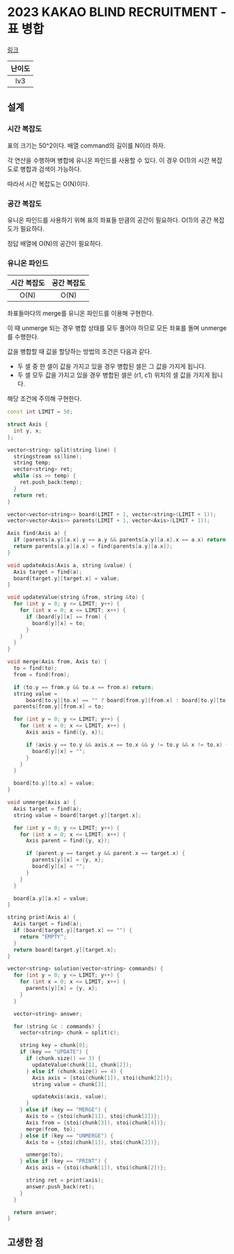 # 2023 KAKAO BLIND RECRUITMENT - 표 병합

[링크](https://school.programmers.co.kr/learn/courses/30/lessons/150366)

| 난이도 |
| :----: |
|  lv3   |

## 설계

### 시간 복잡도

표의 크기는 50^2이다. 배열 command의 길이를 N이라 하자.

각 연산을 수행하며 병합에 유니온 파인드를 사용할 수 있다. 이 경우 O(1)의 시간 복잡도로 병합과 검색이 가능하다.

따라서 시간 복잡도는 O(N)이다.

### 공간 복잡도

유니온 파인드를 사용하기 위해 표의 좌표들 만큼의 공간이 필요하다. O(1)의 공간 복잡도가 필요하다.

정답 배열에 O(N)의 공간이 필요하다.

### 유니온 파인드

| 시간 복잡도 | 공간 복잡도 |
| :---------: | :---------: |
|    O(N)     |    O(N)     |

좌표들마다의 merge를 유니온 파인드를 이용해 구현한다.

이 때 unmerge 되는 경우 병합 상태를 모두 풀어야 하므로 모든 좌표를 돌며 unmerge를 수행한다.

값을 병합할 때 값을 할당하는 방법의 조건은 다음과 같다.

- 두 셀 중 한 셀이 값을 가지고 있을 경우 병합된 셀은 그 값을 가지게 됩니다.
- 두 셀 모두 값을 가지고 있을 경우 병합된 셀은 (r1, c1) 위치의 셀 값을 가지게 됩니다.

해당 조건에 주의해 구현한다.

```cpp
const int LIMIT = 50;

struct Axis {
  int y, x;
};

vector<string> split(string line) {
  stringstream ss(line);
  string temp;
  vector<string> ret;
  while (ss >> temp) {
    ret.push_back(temp);
  }
  return ret;
}

vector<vector<string>> board(LIMIT + 1, vector<string>(LIMIT + 1));
vector<vector<Axis>> parents(LIMIT + 1, vector<Axis>(LIMIT + 1));

Axis find(Axis a) {
  if (parents[a.y][a.x].y == a.y && parents[a.y][a.x].x == a.x) return a;
  return parents[a.y][a.x] = find(parents[a.y][a.x]);
}

void updateAxis(Axis a, string &value) {
  Axis target = find(a);
  board[target.y][target.x] = value;
}

void updateValue(string &from, string &to) {
  for (int y = 0; y <= LIMIT; y++) {
    for (int x = 0; x <= LIMIT; x++) {
      if (board[y][x] == from) {
        board[y][x] = to;
      }
    }
  }
}

void merge(Axis from, Axis to) {
  to = find(to);
  from = find(from);

  if (to.y == from.y && to.x == from.x) return;
  string value =
      board[to.y][to.x] == "" ? board[from.y][from.x] : board[to.y][to.x];
  parents[from.y][from.x] = to;

  for (int y = 0; y <= LIMIT; y++) {
    for (int x = 0; x <= LIMIT; x++) {
      Axis axis = find({y, x});

      if (axis.y == to.y && axis.x == to.x && y != to.y && x != to.x) {
        board[y][x] = "";
      }
    }
  }

  board[to.y][to.x] = value;
}

void unmerge(Axis a) {
  Axis target = find(a);
  string value = board[target.y][target.x];

  for (int y = 0; y <= LIMIT; y++) {
    for (int x = 0; x <= LIMIT; x++) {
      Axis parent = find({y, x});

      if (parent.y == target.y && parent.x == target.x) {
        parents[y][x] = {y, x};
        board[y][x] = "";
      }
    }
  }

  board[a.y][a.x] = value;
}

string print(Axis a) {
  Axis target = find(a);
  if (board[target.y][target.x] == "") {
    return "EMPTY";
  }
  return board[target.y][target.x];
}

vector<string> solution(vector<string> commands) {
  for (int y = 0; y <= LIMIT; y++) {
    for (int x = 0; x <= LIMIT; x++) {
      parents[y][x] = {y, x};
    }
  }

  vector<string> answer;

  for (string &c : commands) {
    vector<string> chunk = split(c);

    string key = chunk[0];
    if (key == "UPDATE") {
      if (chunk.size() == 3) {
        updateValue(chunk[1], chunk[2]);
      } else if (chunk.size() == 4) {
        Axis axis = {stoi(chunk[1]), stoi(chunk[2])};
        string value = chunk[3];

        updateAxis(axis, value);
      }
    } else if (key == "MERGE") {
      Axis to = {stoi(chunk[1]), stoi(chunk[2])};
      Axis from = {stoi(chunk[3]), stoi(chunk[4])};
      merge(from, to);
    } else if (key == "UNMERGE") {
      Axis to = {stoi(chunk[1]), stoi(chunk[2])};

      unmerge(to);
    } else if (key == "PRINT") {
      Axis axis = {stoi(chunk[1]), stoi(chunk[2])};

      string ret = print(axis);
      answer.push_back(ret);
    }
  }

  return answer;
}
```

## 고생한 점
